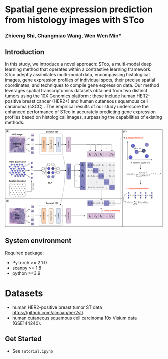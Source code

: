 # Spatial gene expression prediction from histology images with STco
### Zhiceng Shi, Changmiao Wang, Wen Wen Min*
## Introduction
In this study, we introduce a novel approach: STco, a multi-modal deep learning method that operates within a contrastive learning framework. STco adeptly assimilates multi-modal data, encompassing histological images, gene expression profiles of individual spots, their precise spatial coordinates, and techniques to compile gene expression data. Our method leverages spatial transcriptomics datasets obtained from two distinct tumors using the 10X Genomics platform : these include human HER2-positive breast cancer (HER2+) and human cutaneous squamous cell carcinoma (cSCC) . The empirical results of our study underscore the enhanced performance of STco in accurately predicting gene expression profiles based on histological images, surpassing the capabilities of existing methods.

![(Variational)](WorkFlow.png)

## System environment
Required package:
- PyTorch >= 2.1.0
- scanpy >= 1.8
- python >=3.9

# Datasets

 -  human HER2-positive breast tumor ST data https://github.com/almaan/her2st/.
 -  human cutaneous squamous cell carcinoma 10x Visium data (GSE144240).

## Get Started
- See  `Tutorial.ipynb`





